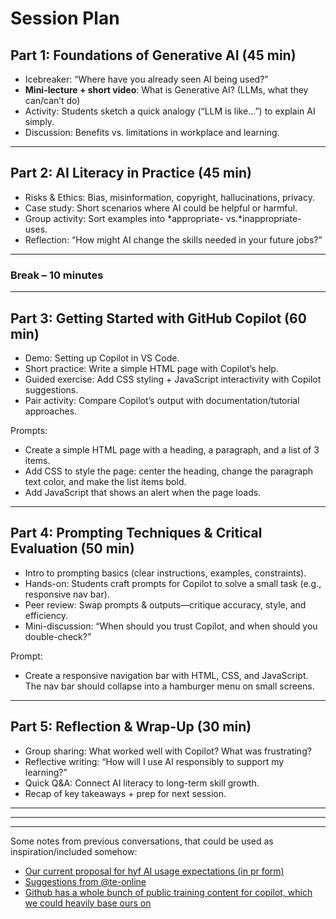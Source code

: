 # Session Plan

## **Part 1: Foundations of Generative AI (45 min)**

- Icebreaker: “Where have you already seen AI being used?”
- **Mini-lecture + short video**: What is Generative AI? (LLMs, what they can/can’t do)
- Activity: Students sketch a quick analogy (“LLM is like…”) to explain AI simply.
- Discussion: Benefits vs. limitations in workplace and learning.

---

## **Part 2: AI Literacy in Practice (45 min)**

- Risks & Ethics: Bias, misinformation, copyright, hallucinations, privacy.
- Case study: Short scenarios where AI could be helpful or harmful.
- Group activity: Sort examples into *appropriate- vs.*inappropriate- uses.
- Reflection: “How might AI change the skills needed in your future jobs?”

---

### **Break – 10 minutes**

---

## **Part 3: Getting Started with GitHub Copilot (60 min)**

- Demo: Setting up Copilot in VS Code.
- Short practice: Write a simple HTML page with Copilot’s help.
- Guided exercise: Add CSS styling + JavaScript interactivity with Copilot suggestions.
- Pair activity: Compare Copilot’s output with documentation/tutorial approaches.

Prompts:

- Create a simple HTML page with a heading, a paragraph, and a list of 3 items.
- Add CSS to style the page: center the heading, change the paragraph text color, and make the list items bold.
- Add JavaScript that shows an alert when the page loads.

---

## **Part 4: Prompting Techniques & Critical Evaluation (50 min)**

- Intro to prompting basics (clear instructions, examples, constraints).
- Hands-on: Students craft prompts for Copilot to solve a small task (e.g., responsive nav bar).
- Peer review: Swap prompts & outputs—critique accuracy, style, and efficiency.
- Mini-discussion: “When should you trust Copilot, and when should you double-check?”

Prompt:

- Create a responsive navigation bar with HTML, CSS, and JavaScript. The nav bar should collapse into a hamburger menu on small screens.

---

## **Part 5: Reflection & Wrap-Up (30 min)**

- Group sharing: What worked well with Copilot? What was frustrating?
- Reflective writing: “How will I use AI responsibly to support my learning?”
- Quick Q\&A: Connect AI literacy to long-term skill growth.
- Recap of key takeaways + prep for next session.

---

---

---

Some notes from previous conversations, that could be used as inspiration/included somehow:

- [Our current proposal for hyf AI usage expectations (in pr form)](https://github.com/HackYourFuture-CPH/programme/pull/118/files)
- [Suggestions from @te-online](https://github.com/HackYourFuture-CPH/programme/pull/118#issuecomment-3070705560)
- [Github has a whole bunch of public training content for copilot, which we could heavily base ours on](https://skills.github.com/#take-flight-with-github-copilot)
